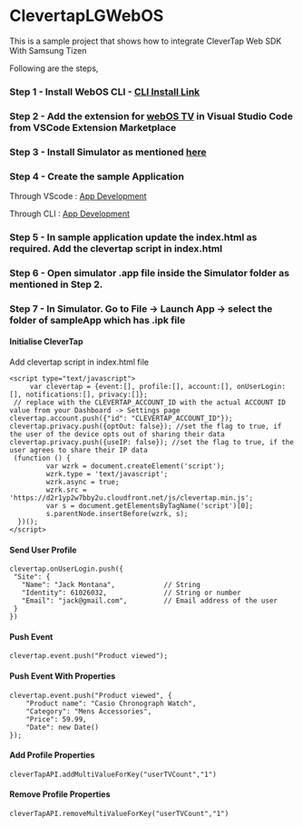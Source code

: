 # ClevertapLGWebOS
This is a sample project that shows how to integrate CleverTap Web SDK  With Samsung Tizen

Following are the steps, 

### Step 1 - Install WebOS CLI - [CLI Install Link](https://webostv.developer.lge.com/develop/tools/cli-installation)

### Step 2 - Add the extension for [webOS TV](https://marketplace.visualstudio.com/items?itemName=webOSTVSDK.webostv) in Visual Studio Code from VSCode Extension Marketplace

### Step 3 - Install Simulator as mentioned [here](https://webostv.developer.lge.com/develop/tools/simulator-installation) 

### Step 4 - Create the sample Application 

Through VScode  : [App Development](https://webostv.developer.lge.com/develop/tools/vsce-dev-guide#app-development)

Through CLI : [App Development](https://webostv.developer.lge.com/develop/tools/cli-dev-guide)

### Step 5 -  In sample application update the index.html as required. Add the clevertap script in index.html

### Step 6 -  Open simulator .app file inside the Simulator folder as mentioned in Step 2.



### Step 7 -  In Simulator. Go to File → Launch App → select the folder of sampleApp  which has .ipk file 

#### Initialise CleverTap

Add clevertap script in index.html file

```
<script type="text/javascript">
     var clevertap = {event:[], profile:[], account:[], onUserLogin:[], notifications:[], privacy:[]};
 // replace with the CLEVERTAP_ACCOUNT_ID with the actual ACCOUNT ID value from your Dashboard -> Settings page
clevertap.account.push({"id": "CLEVERTAP_ACCOUNT_ID"});
clevertap.privacy.push({optOut: false}); //set the flag to true, if the user of the device opts out of sharing their data
clevertap.privacy.push({useIP: false}); //set the flag to true, if the user agrees to share their IP data
 (function () {
		 var wzrk = document.createElement('script');
		 wzrk.type = 'text/javascript';
		 wzrk.async = true;
		 wzrk.src = 'https://d2r1yp2w7bby2u.cloudfront.net/js/clevertap.min.js';
		 var s = document.getElementsByTagName('script')[0];
		 s.parentNode.insertBefore(wzrk, s);
  })();
</script>
```

#### Send User Profile

```
clevertap.onUserLogin.push({
 "Site": {
   "Name": "Jack Montana",            // String
   "Identity": 61026032,              // String or number
   "Email": "jack@gmail.com",         // Email address of the user
 }
})
```

#### Push Event

```
clevertap.event.push("Product viewed");
```

#### Push Event With Properties

```
clevertap.event.push("Product viewed", {
    "Product name": "Casio Chronograph Watch",
    "Category": "Mens Accessories",
    "Price": 59.99,
    "Date": new Date()
});
```

#### Add Profile Properties

```
cleverTapAPI.addMultiValueForKey("userTVCount","1")
```

#### Remove Profile Properties

```
cleverTapAPI.removeMultiValueForKey("userTVCount","1")
```
